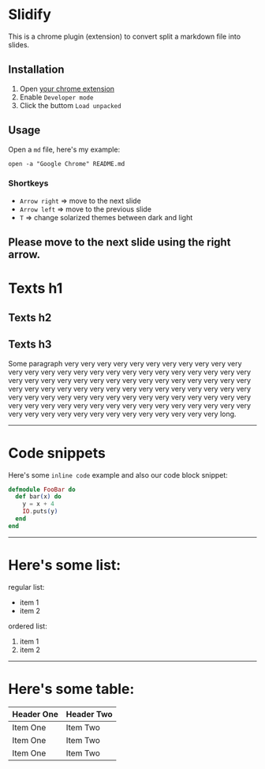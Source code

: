 # Slidify

This is a chrome plugin (extension) to convert split a markdown file into slides.

## Installation

1. Open [your chrome extension](chrome://extensions/)
2. Enable `Developer mode`
3. Click the buttom `Load unpacked`

## Usage

Open a `md` file, here's my example:

```shell
open -a "Google Chrome" README.md
```

### Shortkeys

- `Arrow right` => move to the next slide
- `Arrow left` => move to the previous slide
- `T` => change solarized themes between dark and light

Please move to the next slide using the right arrow.
---
<!-- Start by checking this slide comment, this might help -->
# Texts h1

## Texts h2

## Texts h3

Some paragraph very very very very very very very very very very very very very very very very very very very very very very very very very very very very very very very very very very very very very very very very very very very very very very very very very very very very very very very very very very very very very very very very very very very very very very very very very very very very very very very very very very very very very very very very very very very very very very very very very very very long.

---

# Code snippets

Here's some `inline code` example and also our code block snippet:

```elixir
defmodule FooBar do
  def bar(x) do
    y = x + 4
    IO.puts(y)
  end
end
```

---

# Here's some list:

regular list:

- item 1
- item 2

ordered list:

1. item 1
1. item 2

---

# Here's some table:

| Header One     | Header Two     |
| :------------- | :------------- |
| Item One       | Item Two       |
| Item One       | Item Two       |
| Item One       | Item Two       |
